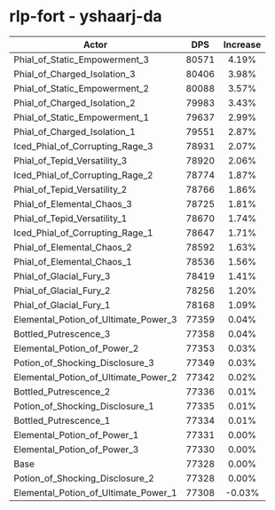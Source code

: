 # rlp-fort - yshaarj-da
| Actor | DPS | Increase |
|---|:---:|:---:|
|Phial_of_Static_Empowerment_3|80571|4.19%|
|Phial_of_Charged_Isolation_3|80406|3.98%|
|Phial_of_Static_Empowerment_2|80088|3.57%|
|Phial_of_Charged_Isolation_2|79983|3.43%|
|Phial_of_Static_Empowerment_1|79637|2.99%|
|Phial_of_Charged_Isolation_1|79551|2.87%|
|Iced_Phial_of_Corrupting_Rage_3|78931|2.07%|
|Phial_of_Tepid_Versatility_3|78920|2.06%|
|Iced_Phial_of_Corrupting_Rage_2|78774|1.87%|
|Phial_of_Tepid_Versatility_2|78766|1.86%|
|Phial_of_Elemental_Chaos_3|78725|1.81%|
|Phial_of_Tepid_Versatility_1|78670|1.74%|
|Iced_Phial_of_Corrupting_Rage_1|78647|1.71%|
|Phial_of_Elemental_Chaos_2|78592|1.63%|
|Phial_of_Elemental_Chaos_1|78536|1.56%|
|Phial_of_Glacial_Fury_3|78419|1.41%|
|Phial_of_Glacial_Fury_2|78256|1.20%|
|Phial_of_Glacial_Fury_1|78168|1.09%|
|Elemental_Potion_of_Ultimate_Power_3|77359|0.04%|
|Bottled_Putrescence_3|77358|0.04%|
|Elemental_Potion_of_Power_2|77353|0.03%|
|Potion_of_Shocking_Disclosure_3|77349|0.03%|
|Elemental_Potion_of_Ultimate_Power_2|77342|0.02%|
|Bottled_Putrescence_2|77336|0.01%|
|Potion_of_Shocking_Disclosure_1|77335|0.01%|
|Bottled_Putrescence_1|77334|0.01%|
|Elemental_Potion_of_Power_1|77331|0.00%|
|Elemental_Potion_of_Power_3|77330|0.00%|
|Base|77328|0.00%|
|Potion_of_Shocking_Disclosure_2|77328|0.00%|
|Elemental_Potion_of_Ultimate_Power_1|77308|-0.03%|
